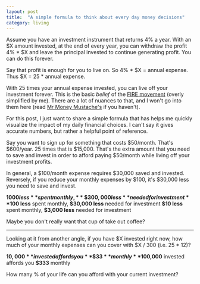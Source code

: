 ```yaml
---
layout: post
title:  "A simple formula to think about every day money decisions"
category: living
---
```


Assume you have an investment instrument that returns 4% a year. With an $X amount invested, at the end of every year, you can withdraw the profit 4% * $X and leave the principal invested to continue generating profit. You can do this forever.

Say that profit is enough for you to live on. So 4% \* $X = annual expense. Thus $X = 25 \* annual expense. 

With 25 times your annual expense invested, you can live off your investment forever. This is the basic *belief* of the [FIRE movement](https://en.wikipedia.org/wiki/FIRE_movement) (overly simplified by me). There are a lot of nuances to that, and I won't go into them here (read [Mr Money Mustache's](https://www.mrmoneymustache.com/2012/01/13/the-shockingly-simple-math-behind-early-retirement/) if you haven't).  

For this post, I just want to share a simple formula that has helps me quickly visualize the impact of my daily financial choices. I can't say it gives accurate numbers, but rather a helpful point of reference.

Say you want to sign up for something that costs $50/month. That's $600/year. 25 times that is $15,000. That's the extra amount that you need to save and invest in order to afford paying $50/month while living off your investment profits. 

In general, a $100/month expense requires $30,000 saved and invested. Reversely, if you reduce your monthly expenses by $100, it's $30,000 less you need to save and invest.

**$1000 less** spent monthly, **\$300,000 less** needed for investment
**$100 less** spent monthly, **\$30,000 less** needed for investment
**$10 less** spent monthly, **\$3,000 less** needed for investment

Maybe you don't really want that cup of take out coffee?

***

Looking at it from another angle, if you have $X invested right now, how much of your monthly expenses can you cover with $X / 300 (i.e. 25 \* 12)?

**$10,000** invested affords you **\$33** monthly
**$100,000** invested affords you **\$333** monthly

How many % of your life can you afford with your current investment? 
